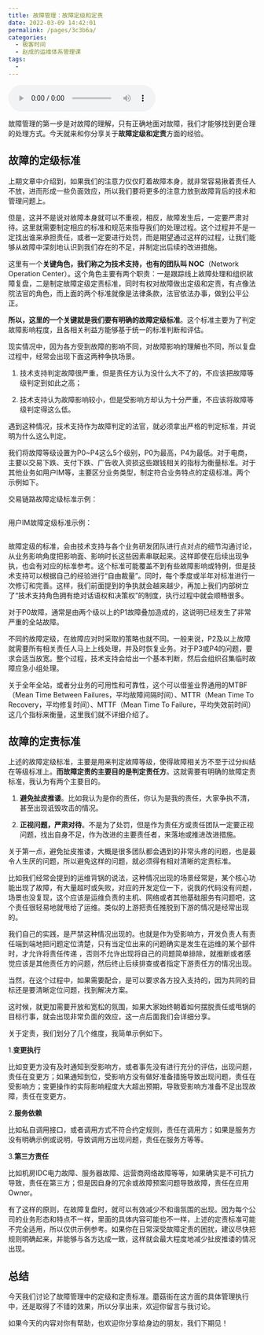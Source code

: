 ```yaml
---
title: 故障管理：故障定级和定责
date: 2022-03-09 14:42:01
permalink: /pages/3c3b6a/
categories:
  - 极客时间
  - 赵成的运维体系管理课
tags:
  - 
---
```

<audio title="28.故障管理：故障定级和定责" src="https://static001.geekbang.org/resource/audio/32/a3/32b7377f9d7eb09fc7ffac6e223559a3.mp3" controls="controls"></audio> 
<p>故障管理的第一步是对故障的理解，只有正确地面对故障，我们才能够找到更合理的处理方式。今天就来和你分享关于<strong>故障定级和定责</strong>方面的经验。</p>
<h2>故障的定级标准</h2>
<p>上期文章中介绍到，如果我们的注意力仅仅盯着故障本身，就非常容易揪着责任人不放，进而形成一些负面效应，所以我们要将更多的注意力放到故障背后的技术和管理问题上。</p>
<p>但是，这并不是说对故障本身就可以不重视，相反，故障发生后，一定要严肃对待。这里就需要制定相应的标准和规范来指导我们的处理过程。这个过程并不是一定找出谁来承担责任，或者一定要进行处罚，而是期望通过这样的过程，让我们能够从故障中深刻地认识到我们存在的不足，并制定出后续的改进措施。</p>
<p>这里有一个<strong>关键角色，我们称之为技术支持，也有的团队叫 NOC</strong>（Network Operation Center）。这个角色主要有两个职责：一是跟踪线上故障处理和组织故障复盘，二是制定故障定级定责标准，同时有权对故障做出定级和定责，有点像法院法官的角色，而上面的两个标准就像是法律条款，法官依法办事，做到公平公正。</p>
<p><strong>所以，这里的一个关键就是我们要有明确的故障定级标准</strong>。这个标准主要为了判定故障影响程度，且各相关利益方能够基于统一的标准判断和评估。</p>
<p>现实情况中，因为各方受到故障的影响不同，对故障影响的理解也不同，所以复盘过程中，经常会出现下面这两种争执场景。</p>
<!-- [[[read_end]]] -->
<ol>
<li>
<p>技术支持判定故障很严重，但是责任方认为没什么大不了的，不应该把故障等级判定到如此之高；</p>
</li>
<li>
<p>技术支持认为故障影响较小，但是受影响方却认为十分严重，不应该将故障等级判定得这么低。</p>
</li>
</ol>
<p>遇到这种情况，技术支持作为故障判定的法官，就必须拿出严格的判定标准，并说明为什么这么判定。</p>
<p>我们将故障等级设置为P0~P4这么5个级别，P0为最高，P4为最低。对于电商，主要以交易下跌、支付下跌、广告收入资损这些跟钱相关的指标为衡量标准。对于其他业务如用户IM等，主要区分业务类型，制定符合业务特点的定级标准。两个示例如下。</p>
<p>交易链路故障定级标准示例：</p>
<p><img src="https://static001.geekbang.org/resource/image/8d/ba/8de093d70e1383bfd52fc06e079f64ba.png" alt="" /></p>
<p>用户IM故障定级标准示例：</p>
<p><img src="https://static001.geekbang.org/resource/image/ce/e0/ce7d27043d1ba7abcc6fda831e2af3e0.png" alt="" /></p>
<p>故障定级的标准，会由技术支持与各个业务研发团队进行点对点的细节沟通讨论，从业务影响角度把影响面、影响时长这些因素串联起来。这样即使在后续出现争执，也会有对应的标准参考。这个标准可能覆盖不到有些故障影响或特例，但是技术支持可以根据自己的经验进行“自由裁量”。同时，每个季度或半年对标准进行一次修订和完善。这样，我们前面提到的争执就会越来越少，再加上我们内部树立了“技术支持角色拥有绝对话语权和决策权”的制度，执行过程中就会顺畅很多。</p>
<p>对于P0故障，通常是由两个级以上的P1故障叠加造成的，这说明已经发生了非常严重的全站故障。</p>
<p>不同的故障定级，在故障应对时采取的策略也就不同。一般来说，P2及以上故障就需要所有相关责任人马上上线处理，并及时恢复业务。对于P3或P4的问题，要求会适当放宽。整个过程，技术支持会给出一个基本判断，然后会组织召集临时故障应急小组处理。</p>
<p>关于全年全站，或者分业务的可用性和可靠性，这个可以借鉴业界通用的MTBF（Mean Time Between Failures，平均故障间隔时间）、MTTR（Mean Time To Recovery，平均修复时间）、MTTF（Mean Time To Failure，平均失效前时间）这几个指标来衡量，这里我们就不详细介绍了。</p>
<h2>故障的定责标准</h2>
<p>上述的故障定级标准，主要是用来判定故障等级，使得故障相关方不至于过分纠结在等级标准上。<strong>而故障定责的主要目的是判定责任方</strong>。这就需要有明确的故障定责标准，我认为有两个主要目的。</p>
<ol>
<li>
<p><strong>避免扯皮推诿</strong>。比如我认为是你的责任，你认为是我的责任，大家争执不清，甚至出现诋毁攻击的情况。</p>
</li>
<li>
<p><strong>正视问题，严肃对待</strong>。不是为了处罚，但是作为责任方或责任团队一定要正视问题，找出自身不足，作为改进的主要责任者，来落地或推进改进措施。</p>
</li>
</ol>
<p>关于第一点，避免扯皮推诿，大概是很多团队都会遇到的非常头疼的问题，也是最令人生厌的问题，所以避免这样的问题，就必须得有相对清晰的定责标准。</p>
<p>比如我们经常会提到的运维背锅的说法，这种情况出现的场景经常是，某个核心功能出现了故障，有大量超时或失败，对应的开发定位一下，说我的代码没有问题，场景也没复现，这个应该是运维负责的主机、网络或者其他基础服务有问题吧，这个责任很轻易地就甩给了运维。类似的上游把责任推脱到下游的情况是经常出现的。</p>
<p>我们自己的实践，是严禁这种情况出现的。也就是作为受影响方，开发负责人有责任端到端地把问题定位清楚，只有当定位出来的问题确实是发生在运维的某个部件时，才允许将责任传递 ，否则不允许出现将自己的问题简单排除，就推断或者感觉应该是其他责任方的问题，然后终止后续排查或者指定下游责任方的情况出现。</p>
<p>当然，在这个过程中，如果需要配合，是可以要求各方投入支持的，因为共同的目标还是要清晰定位问题，找到解决方案。</p>
<p>这时候，就更加需要开放和宽松的氛围，如果大家始终朝着如何摆脱责任或甩锅的目标行事，就会出现非常负面的效应，这一点后面我们会详细分享。</p>
<p>关于定责，我们划分了几个维度，我简单示例如下。</p>
<p>1.<strong>变更执行</strong></p>
<p>比如变更方没有及时通知到受影响方，或者事先没有进行充分的评估，出现问题，责任在变更方；如果通知到位，受影响方没有做好准备措施导致出现问题，责任在受影响方；变更操作的实际影响程度大大超出预期，导致受影响方准备不足出现故障，责任在变更方。</p>
<p>2.<strong>服务依赖</strong></p>
<p>比如私自调用接口，或者调用方式不符合约定规则，责任在调用方；如果是服务方没有明确示例或说明，导致调用方出现问题，责任在服务方等等。</p>
<p>3.<strong>第三方责任</strong></p>
<p>比如机房IDC电力故障、服务器故障、运营商网络故障等等，如果确实是不可抗力导致，责任在第三方；但是因自身的冗余或故障预案问题导致故障，责任在应用Owner。</p>
<p>有了这样的原则，在故障复盘时，就可以有效减少不和谐氛围的出现。因为每个公司的业务形态和特点不一样，里面的具体内容可能也不一样，上述的定责标准可能不完全适用，所以仅供示例参考。如果你在日常深受故障定责的困扰，建议尽快把规则明确起来，并能够与各方达成一致，这样就会最大程度地减少扯皮推诿的情况出现。</p>
<h2>总结</h2>
<p>今天我们讨论了故障管理中的定级和定责标准。蘑菇街在这方面的具体管理执行中，还是取得了不错的效果，所以分享出来，欢迎你留言与我讨论。</p>
<p>如果今天的内容对你有帮助，也欢迎你分享给身边的朋友，我们下期见！</p>
<p></p>
